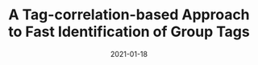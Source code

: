 ---
title: "A Tag-correlation-based Approach to Fast Identification of Group Tags"
authors:
- Xin Xie
- Xiulong Liu
- Heng Qi
- Song Guo
- Keqiu Li

date: "2021-01-18"
doi: "10.1109/TMC.2021.3052572"

# Publication type.
# 1 = Conference paper; 2 = Journal article;
# 3 = Preprint Paper; 4 = Report; 5 = Book; 6 = Book section;
# 7 = Thesis; 8 = Patent
publication_types: ["2"]

# Publication name and optional abbreviated publication name.
publication: "*IEEE Transactions on Mobile Computing*"
publication_short: "TMC"

url_pdf: https://ieeexplore.ieee.org/document/9328282
# url_code: ''
# url_dataset: ''
# url_poster: ''
# url_project: ''
# url_slides: ''
# url_video: ''

---